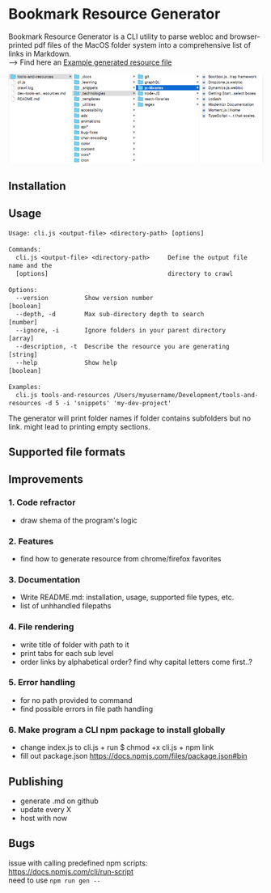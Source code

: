 # Bookmark Resource Generator

Bookmark Resource Generator is a CLI utility to parse webloc and browser-printed pdf files of the MacOS folder system into a comprehensive list of links in Markdown.  
--> Find here an [Example generated resource file](./output/dev-tools-and-resources.md)

![Folder structure screenshot](./folder-structure.png)

## Installation

## Usage

```
Usage: cli.js <output-file> <directory-path> [options]

Commands:
  cli.js <output-file> <directory-path>     Define the output file name and the
  [options]                                 directory to crawl

Options:
  --version          Show version number                               [boolean]
  --depth, -d        Max sub-directory depth to search                 [number]
  --ignore, -i       Ignore folders in your parent directory           [array]
  --description, -t  Describe the resource you are generating          [string]
  --help             Show help                                         [boolean]

Examples:
  cli.js tools-and-resources /Users/myusername/Development/tools-and-resources -d 5 -i 'snippets' 'my-dev-project'
```

The generator will print folder names if folder contains subfolders but no link. might lead to printing empty sections.

## Supported file formats

## Improvements

### 1. Code refractor

- draw shema of the program's logic

### 2. Features

- find how to generate resource from chrome/firefox favorites

### 3. Documentation

- Write README.md: installation, usage, supported file types, etc.
- list of unhhandled filepaths

### 4. File rendering

- write title of folder with path to it
- print tabs for each sub level
- order links by alphabetical order? find why capital letters come first..?

### 5. Error handling

- for no path provided to command
- find possible errors in file path handling

### 6. Make program a CLI npm package to install globally

- change index.js to cli.js + run \$ chmod +x cli.js + npm link
- fill out package.json https://docs.npmjs.com/files/package.json#bin

## Publishing

- generate .md on github
- update every X
- host with now

## Bugs

issue with calling predefined npm scripts:  
https://docs.npmjs.com/cli/run-script  
need to use `npm run gen --`
